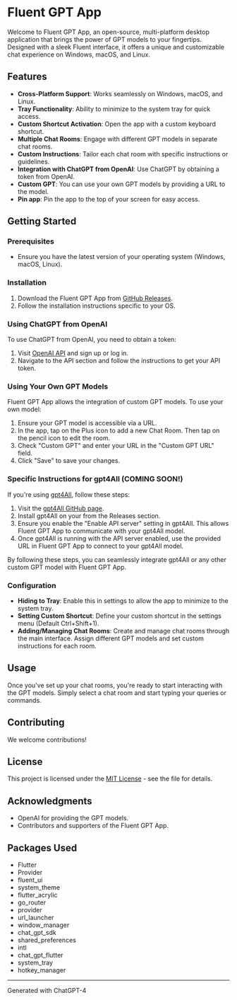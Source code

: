 # Fluent GPT App

Welcome to Fluent GPT App, an open-source, multi-platform desktop application that brings the power of GPT models to your fingertips. Designed with a sleek Fluent interface, it offers a unique and customizable chat experience on Windows, macOS, and Linux.

## Features

- **Cross-Platform Support**: Works seamlessly on Windows, macOS, and Linux.
- **Tray Functionality**: Ability to minimize to the system tray for quick access.
- **Custom Shortcut Activation**: Open the app with a custom keyboard shortcut.
- **Multiple Chat Rooms**: Engage with different GPT models in separate chat rooms.
- **Custom Instructions**: Tailor each chat room with specific instructions or guidelines.
- **Integration with ChatGPT from OpenAI**: Use ChatGPT by obtaining a token from OpenAI.
- **Custom GPT**: You can use your own GPT models by providing a URL to the model. 
- **Pin app**: Pin the app to the top of your screen for easy access.

## Getting Started

### Prerequisites

- Ensure you have the latest version of your operating system (Windows, macOS, Linux).

### Installation

1. Download the Fluent GPT App from [GitHub Releases](#).
2. Follow the installation instructions specific to your OS.

### Using ChatGPT from OpenAI

To use ChatGPT from OpenAI, you need to obtain a token:

1. Visit [OpenAI API](https://beta.openai.com/signup/) and sign up or log in.
2. Navigate to the API section and follow the instructions to get your API token.

### Using Your Own GPT Models

Fluent GPT App allows the integration of custom GPT models. To use your own model:

1. Ensure your GPT model is accessible via a URL.
2. In the app, tap on the Plus icon to add a new Chat Room. Then tap on the pencil icon to edit the room.
3. Check "Custom GPT" and enter your URL in the "Custom GPT URL" field.
4. Click "Save" to save your changes.

### Specific Instructions for gpt4All (COMING SOON!)

If you're using [gpt4All](https://github.com/nomic-ai/gpt4all), follow these steps:

1. Visit the [gpt4All GitHub page](https://github.com/nomic-ai/gpt4all).
2. Install gpt4All on your from the Releases section.
3. Ensure you enable the "Enable API server" setting in gpt4All. This allows Fluent GPT App to communicate with your gpt4All model.
4. Once gpt4All is running with the API server enabled, use the provided URL in Fluent GPT App to connect to your gpt4All model.

By following these steps, you can seamlessly integrate gpt4All or any other custom GPT model with Fluent GPT App.

### Configuration

- **Hiding to Tray**: Enable this in settings to allow the app to minimize to the system tray.
- **Setting Custom Shortcut**: Define your custom shortcut in the settings menu (Default Ctrl+Shift+1).
- **Adding/Managing Chat Rooms**: Create and manage chat rooms through the main interface. Assign different GPT models and set custom instructions for each room.

## Usage

Once you've set up your chat rooms, you're ready to start interacting with the GPT models. Simply select a chat room and start typing your queries or commands.

## Contributing

We welcome contributions!

## License

This project is licensed under the [MIT License](LICENSE.md) - see the file for details.

## Acknowledgments

- OpenAI for providing the GPT models.
- Contributors and supporters of the Fluent GPT App.

## Packages Used
- Flutter
- Provider
- fluent_ui
- system_theme
- flutter_acrylic
- go_router
- provider
- url_launcher
- window_manager
- chat_gpt_sdk
- shared_preferences
- intl
- chat_gpt_flutter
- system_tray
- hotkey_manager

---
Generated with ChatGPT-4